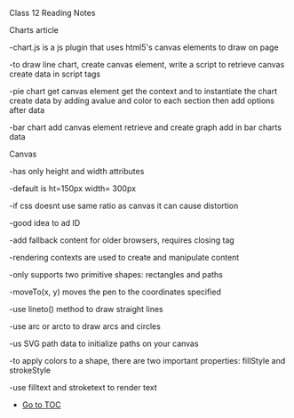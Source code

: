 Class 12 Reading Notes

Charts article

-chart.js is a js plugin that uses html5's canvas elements to draw on page

-to draw line chart, 
  create canvas element,
  write a script to retrieve canvas
  create data in script tags

-pie chart
  get canvas element
  get the context and to instantiate the chart
  create data by adding  avalue and color to each section
  then add options after data

  -bar chart
    add canvas element
    retrieve and create graph
    add in bar charts data


Canvas

-has only height and width attributes

-default is ht=150px  width= 300px

-if css doesnt use same ratio as canvas it can cause distortion

-good idea to ad ID

-add fallback content for older browsers, requires closing tag

-rendering contexts are used to create and manipulate content

-only supports two primitive shapes: rectangles and paths

-moveTo(x, y) moves the pen to the coordinates specified 

-use lineto() method to draw straight lines

-use arc or arcto to draw arcs and circles

-us SVG path data to initialize paths on your canvas

-to apply colors to a shape, there are two important properties: fillStyle and strokeStyle

-use filltext and stroketext to render text


- [Go to TOC](README.md)